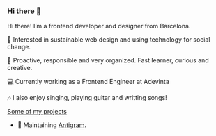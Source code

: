 ### Hi there 👋

Hi there! I’m a frontend developer and designer from Barcelona. 

🌱 Interested in sustainable web design and using technology for social change.

🌻 Proactive, responsible and very organized. Fast learner, curious and creative.

💻 Currently working as a Frontend Engineer at Adevinta

🎶 I also enjoy singing, playing guitar and writting songs!

<u>Some of my projects</u>

- 🧭 Maintaining [Antigram](https://github.com/aymyo/antigram-extension).



<!--
**aymyo/aymyo** is a ✨ _special_ ✨ repository because its `README.md` (this file) appears on your GitHub profile.

Here are some ideas to get you started:

- 🔭 I’m currently working on ...
- 🌱 I’m currently learning ...
- 👯 I’m looking to collaborate on ...
- 🤔 I’m looking for help with ...
- 💬 Ask me about ...
- 📫 How to reach me: ...
- 😄 Pronouns: ...
- ⚡ Fun fact: ...
-->

